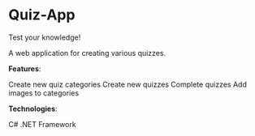 # Quiz-App
Test your knowledge!

A web application for creating various quizzes.

**Features**:

Create new quiz categories
Create new quizzes
Complete quizzes
Add images to categories

**Technologies**:

C#
.NET Framework
